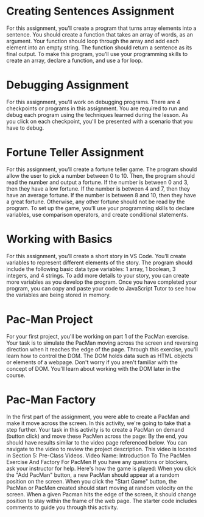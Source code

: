 # Creating Sentences Assignment
For this assignment, you’ll create a program that turns array elements into a sentence. You should create a function that takes an array of words, as an argument. Your function should loop through the array and add each element into an empty string. The function should return a sentence as its final output. To make this program, you’ll use your programming skills to create an array, declare a function, and use a for loop.
# Debugging Assignment
For this assignment, you'll work on debugging programs. There are 4 checkpoints or programs in this assignment. You are required to run and debug each program using the techniques learned during the lesson. As you click on each checkpoint, you'll be presented with a scenario that you have to debug.
# Fortune Teller Assignment
For this assignment, you’ll create a fortune teller game. The program should allow the user to pick a number between 0 to 10. Then, the program should read the number and output a fortune. If the number is between 0 and 3, then they have a low fortune. If the number is between 4 and 7, then they have an average fortune. If the number is between 8 and 10, then they have a great fortune. Otherwise, any other fortune should not be read by the program. To set up the game, you’ll use your programming skills to declare variables, use comparison operators, and create conditional statements.
# Working with Basics
For this assignment, you’ll create a short story in VS Code. You’ll create variables to represent different elements of the story. The program should include the following basic data type variables: 1 array, 1 boolean, 3 integers, and 4 strings. To add more details to your story, you can create more variables as you develop the program. Once you have completed your program, you can copy and paste your code to JavaScript Tutor to see how the variables are being stored in memory.
# Pac-Man Project
For your first project, you'll be working on part 1 of the PacMan exercise. Your task is to simulate the PacMan moving across the screen and reversing direction when it reaches the edge of the page. Through this exercise, you'll learn how to control the DOM. The DOM holds data such as HTML objects or elements of a webpage. Don't worry if you aren't familiar with the concept of DOM. You'll learn about working with the DOM later in the course.
# Pac-Man Factory
In the first part of the assignment, you were able to create a PacMan and make it move across the screen. In this activity, we're going to take that a step further. 
Your task in this activity is to create a PacMan on demand (button click) and move these PacMen across the page:
By the end, you should have results similar to the video page referenced below. You can navigate to the video to review the project description. This video is located in Section 5: Pre-Class Videos.
Video Name: Introduction To The PacMen Exercise And Factory For PacMen
If you have any questions or blockers, ask your instructor for help.
Here's how the game is played:
When you click the "Add PacMan" button, a new PacMan should appear at a random position on the screen.
When you click the "Start Game" button, the PacMan or PacMen created should start moving at random velocity on the screen.
When a given Pacman hits the edge of the screen, it should change position to stay within the frame of the web page.
The starter code includes comments to guide you through this activity.